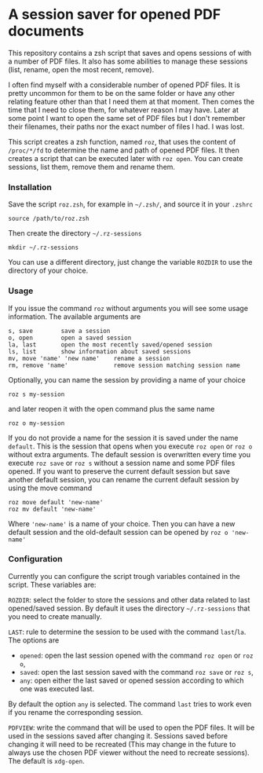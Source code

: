 A session saver for opened PDF documents
========================================

This repository contains a zsh script that saves and opens sessions of with a
number of PDF files. It also has some abilities to manage these sessions
(list, rename, open the most recent, remove).

I often find myself with a considerable number of opened PDF files. It is
pretty uncommon for them to be on the same folder or have any other relating
feature other than that I need them at that moment. Then comes the time that I
need to close them, for whatever reason I may have. Later at some point I want
to open the same set of PDF files but I don't remember their filenames, their
paths nor the exact number of files I had. I was lost.

This script creates a zsh function, named `roz`, that uses the content of
`/proc/*/fd` to determine the name and path of opened PDF files. It then
creates a script that can be executed later with `roz open`. You can create
sessions, list them, remove them and rename them.

### Installation

Save the script `roz.zsh`, for example in `~/.zsh/`, and source it in your `.zshrc`

	source /path/to/roz.zsh

Then create the directory `~/.rz-sessions`

	mkdir ~/.rz-sessions

You can use a different directory, just change the variable `ROZDIR` to use
the directory of your choice.

### Usage

If you issue the command `roz` without arguments you will see some usage
information. The available arguments are

	s, save        save a session
	o, open        open a saved session
	la, last       open the most recently saved/opened session
	ls, list       show information about saved sessions
	mv, move 'name' 'new name'    rename a session
	rm, remove 'name'             remove session matching session name

Optionally, you can name the session by providing a name of your choice

	roz s my-session

and later reopen it with the open command plus the same name

	roz o my-session

If you do not provide a name for the session it is saved under the name
`default`. This is the session that opens when you execute `roz open` or `roz
o` without extra arguments. The default session is overwritten every time you
execute `roz save` or `roz s` without a session name and some PDF files
opened. If you want to preserve the current default session but save another
default session, you can rename the current default session by using the move
command

	roz move default 'new-name'
	roz mv default 'new-name'

Where `'new-name'` is a name of your choice. Then you can have a new default
session and the old-default session can be opened by `roz o 'new-name'`

### Configuration

Currently you can configure the script trough variables contained in the
script. These variables are:

`ROZDIR`: select the folder to store the sessions and other data related to
last opened/saved session. By default it uses the directory `~/.rz-sessions`
that you need to create manually.

`LAST`: rule to determine the session to be used with the command `last`/`la`.
The options are

- `opened`: open the last session opened with the command `roz open` or `roz o`,
- `saved`: open the last session saved with the command `roz save` or `roz s`,
- `any`: open either the last saved or opened session according to which one
	was executed last.

By default the option `any` is selected. The command `last` tries to work even
if you rename the corresponding session.

`PDFVIEW`: write the command that will be used to open the PDF files. It will
be used in the sessions saved after changing it. Sessions saved before
changing it will need to be recreated (This may change in the future to always
use the chosen PDF viewer without the need to recreate sessions). The default
is `xdg-open`.
